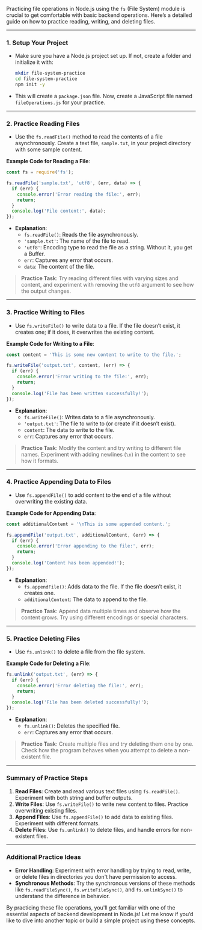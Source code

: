 Practicing file operations in Node.js using the `fs` (File System) module is crucial to get comfortable with basic backend operations. Here’s a detailed guide on how to practice reading, writing, and deleting files.

---

### 1. **Setup Your Project**
   - Make sure you have a Node.js project set up. If not, create a folder and initialize it with:
     ```bash
     mkdir file-system-practice
     cd file-system-practice
     npm init -y
     ```
   - This will create a `package.json` file. Now, create a JavaScript file named `fileOperations.js` for your practice.

---

### 2. **Practice Reading Files**
   - Use the `fs.readFile()` method to read the contents of a file asynchronously. Create a text file, `sample.txt`, in your project directory with some sample content.
   
   **Example Code for Reading a File**:
   ```javascript
   const fs = require('fs');

   fs.readFile('sample.txt', 'utf8', (err, data) => {
     if (err) {
       console.error('Error reading the file:', err);
       return;
     }
     console.log('File content:', data);
   });
   ```
   - **Explanation**:
     - `fs.readFile()`: Reads the file asynchronously.
     - `'sample.txt'`: The name of the file to read.
     - `'utf8'`: Encoding type to read the file as a string. Without it, you get a Buffer.
     - `err`: Captures any error that occurs.
     - `data`: The content of the file.

   > **Practice Task**: Try reading different files with varying sizes and content, and experiment with removing the `utf8` argument to see how the output changes.

---

### 3. **Practice Writing to Files**
   - Use `fs.writeFile()` to write data to a file. If the file doesn’t exist, it creates one; if it does, it overwrites the existing content.
   
   **Example Code for Writing to a File**:
   ```javascript
   const content = 'This is some new content to write to the file.';

   fs.writeFile('output.txt', content, (err) => {
     if (err) {
       console.error('Error writing to the file:', err);
       return;
     }
     console.log('File has been written successfully!');
   });
   ```
   - **Explanation**:
     - `fs.writeFile()`: Writes data to a file asynchronously.
     - `'output.txt'`: The file to write to (or create if it doesn’t exist).
     - `content`: The data to write to the file.
     - `err`: Captures any error that occurs.

   > **Practice Task**: Modify the content and try writing to different file names. Experiment with adding newlines (`\n`) in the content to see how it formats.

---

### 4. **Practice Appending Data to Files**
   - Use `fs.appendFile()` to add content to the end of a file without overwriting the existing data.
   
   **Example Code for Appending Data**:
   ```javascript
   const additionalContent = '\nThis is some appended content.';

   fs.appendFile('output.txt', additionalContent, (err) => {
     if (err) {
       console.error('Error appending to the file:', err);
       return;
     }
     console.log('Content has been appended!');
   });
   ```
   - **Explanation**:
     - `fs.appendFile()`: Adds data to the file. If the file doesn’t exist, it creates one.
     - `additionalContent`: The data to append to the file.

   > **Practice Task**: Append data multiple times and observe how the content grows. Try using different encodings or special characters.

---

### 5. **Practice Deleting Files**
   - Use `fs.unlink()` to delete a file from the file system.
   
   **Example Code for Deleting a File**:
   ```javascript
   fs.unlink('output.txt', (err) => {
     if (err) {
       console.error('Error deleting the file:', err);
       return;
     }
     console.log('File has been deleted successfully!');
   });
   ```
   - **Explanation**:
     - `fs.unlink()`: Deletes the specified file.
     - `err`: Captures any error that occurs.

   > **Practice Task**: Create multiple files and try deleting them one by one. Check how the program behaves when you attempt to delete a non-existent file.

---

### Summary of Practice Steps
1. **Read Files**: Create and read various text files using `fs.readFile()`. Experiment with both string and buffer outputs.
2. **Write Files**: Use `fs.writeFile()` to write new content to files. Practice overwriting existing files.
3. **Append Files**: Use `fs.appendFile()` to add data to existing files. Experiment with different formats.
4. **Delete Files**: Use `fs.unlink()` to delete files, and handle errors for non-existent files.

---

### Additional Practice Ideas
- **Error Handling**: Experiment with error handling by trying to read, write, or delete files in directories you don't have permission to access.
- **Synchronous Methods**: Try the synchronous versions of these methods like `fs.readFileSync()`, `fs.writeFileSync()`, and `fs.unlinkSync()` to understand the difference in behavior.

By practicing these file operations, you'll get familiar with one of the essential aspects of backend development in Node.js! Let me know if you’d like to dive into another topic or build a simple project using these concepts.